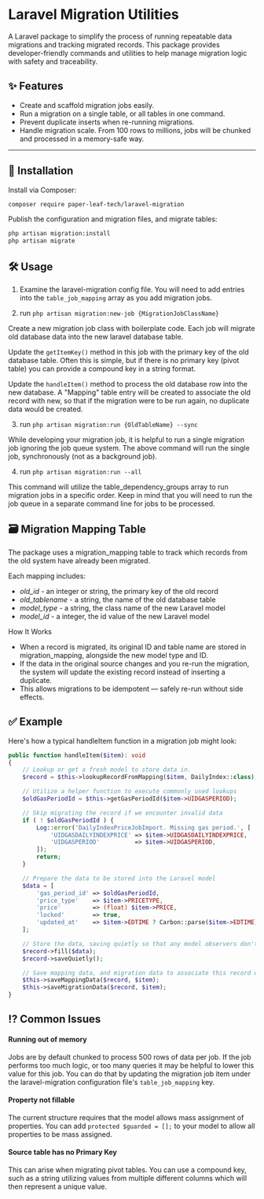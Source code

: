 # Laravel Migration Utilities

A Laravel package to simplify the process of running repeatable data migrations and tracking migrated records. This package provides developer-friendly commands and utilities to help manage migration logic with safety and traceability.

## ✨ Features

- Create and scaffold migration jobs easily.
- Run a migration on a single table, or all tables in one command.
- Prevent duplicate inserts when re-running migrations.
- Handle migration scale. From 100 rows to millions, jobs will be chunked and processed in a memory-safe way.

---

## 🚀 Installation

Install via Composer:

```bash
composer require paper-leaf-tech/laravel-migration
```

Publish the configuration and migration files, and migrate tables:
```bash
php artisan migration:install
php artisan migrate
```

## 🛠 Usage

1. Examine the laravel-migration config file. You will need to add entries into the `table_job_mapping` array as you add migration jobs.

2. run `php artisan migration:new-job {MigrationJobClassName}`

Create a new migration job class with boilerplate code. Each job will migrate old database data into the new laravel database table.

Update the `getItemKey()` method in this job with the primary key of the old database table. Often this is simple, but if there is no primary key (pivot table) you can provide a compound key in a string format.

Update the `handleItem()` method to process the old database row into the new database. A "Mapping" table entry will be created to associate the old record with new, so that if the migration were to be run again, no duplicate data would be created.

3. run `php artisan migration:run {OldTableName} --sync`

While developing your migration job, it is helpful to run a single migration job ignoring the job queue system. The above command will run the single job, synchronously (not as a background job).

4. run `php artisan migration:run --all`

This command will utilize the table_dependency_groups array to run migration jobs in a specific order. Keep in mind that you will need to run the job queue in a separate command line for jobs to be processed.

## 🗃 Migration Mapping Table

The package uses a migration_mapping table to track which records from the old system have already been migrated.

Each mapping includes:
- *old_id* - an integer or string, the primary key of the old record
- *old_tablename* - a string, the name of the old database table
- *model_type* - a string, the class name of the new Laravel model
- *model_id* - a integer, the id value of the new Laravel model

How It Works
- When a record is migrated, its original ID and table name are stored in migration_mapping, alongside the new model type and ID.
- If the data in the original source changes and you re-run the migration, the system will update the existing record instead of inserting a duplicate.
- This allows migrations to be idempotent — safely re-run without side effects.

## ✅ Example

Here's how a typical handleItem function in a migration job might look:

```php
public function handleItem($item): void
{
    // Lookup or get a fresh model to store data in.
    $record = $this->lookupRecordFromMapping($item, DailyIndex::class);

    // Utilize a helper function to execute commonly used lookups
    $oldGasPeriodId = $this->getGasPeriodId($item->UIDGASPERIOD);

    // Skip migrating the record if we encounter invalid data
    if ( ! $oldGasPeriodId ) {
        Log::error('DailyIndexPriceJobImport. Missing gas period.', [
            'UIDGASDAILYINDEXPRICE' => $item->UIDGASDAILYINDEXPRICE,
            'UIDGASPERIOD'          => $item->UIDGASPERIOD,
        ]);
        return;
    }

    // Prepare the data to be stored into the Laravel model
    $data = [
        'gas_period_id' => $oldGasPeriodId,
        'price_type'    => $item->PRICETYPE,
        'price'         => (float) $item->PRICE,
        'locked'        => true,
        'updated_at'    => $item->EDTIME ? Carbon::parse($item->EDTIME) : now(),
    ];

    // Store the data, saving quietly so that any model observers don't trigger.
    $record->fill($data);
    $record->saveQuietly();

    // Save mapping data, and migration data to associate this record with the old data in case we need it in the future.
    $this->saveMappingData($record, $item);
    $this->saveMigrationData($record, $item);
}
```

## ⁉️ Common Issues

#### Running out of memory
Jobs are by default chunked to process 500 rows of data per job. If the job performs too much logic, or too many queries it may be helpful to lower this value for this job. You can do that by updating the migration job item under the laravel-migration configuration file's `table_job_mapping` key.

#### Property not fillable
The current structure requires that the model allows mass assignment of properties. You can add `protected $guarded = [];` to your model to allow all properties to be mass assigned.

#### Source table has no Primary Key
This can arise when migrating pivot tables. You can use a compound key, such as a string utilizing values from multiple different columns which will then represent a unique value.